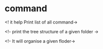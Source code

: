 # command
<!-- help:node cli.js help -->
<! it help Print list of all command->
<!-- tree:node cli.js tree structure of a given folder -->
<!- print the tree structure of a given folder ->
<!-- Organise :node cli.js organise path(optional) -->
<!-  It will organise a given floder->